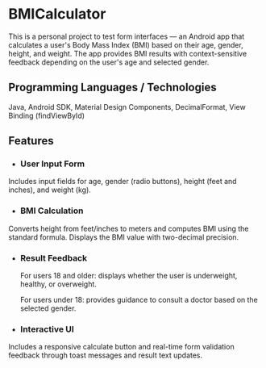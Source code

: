 # BMICalculator
This is a personal project to test form interfaces — an Android app that calculates a user's Body Mass Index (BMI) based on their age, gender, height, and weight. The app provides BMI results with context-sensitive feedback depending on the user's age and selected gender.

## Programming Languages / Technologies
Java, Android SDK, Material Design Components, DecimalFormat, View Binding (findViewById)

## Features
- ### User Input Form
Includes input fields for age, gender (radio buttons), height (feet and inches), and weight (kg).

- ### BMI Calculation
Converts height from feet/inches to meters and computes BMI using the standard formula. Displays the BMI value with two-decimal precision.

- ### Result Feedback

  For users 18 and older: displays whether the user is underweight, healthy, or overweight.

  For users under 18: provides guidance to consult a doctor based on the selected gender.

- ### Interactive UI
Includes a responsive calculate button and real-time form validation feedback through toast messages and result text updates.
